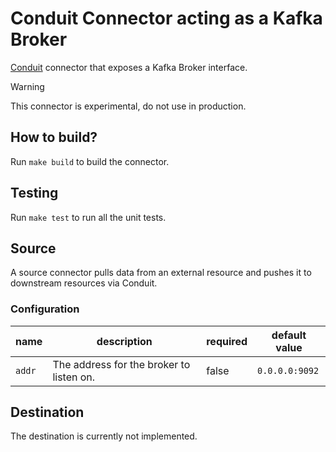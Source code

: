 # Conduit Connector acting as a Kafka Broker

[Conduit](https://conduit.io) connector that exposes a Kafka Broker interface.

> [!WARNING]  
> This connector is experimental, do not use in production.

## How to build?

Run `make build` to build the connector.

## Testing

Run `make test` to run all the unit tests.

## Source

A source connector pulls data from an external resource and pushes it to downstream resources via Conduit.

### Configuration

| name   | description                              | required | default value  |
|--------|------------------------------------------|----------|----------------|
| `addr` | The address for the broker to listen on. | false    | `0.0.0.0:9092` |

## Destination

The destination is currently not implemented.